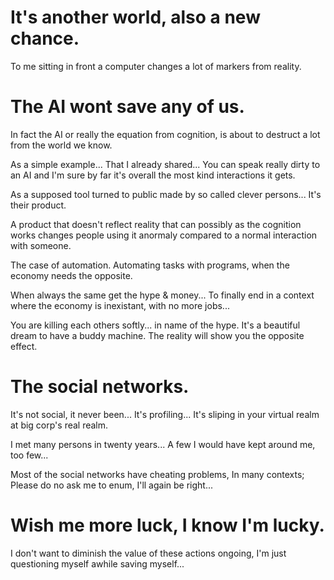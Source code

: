 # It's another world, also a new chance.

To me sitting in front a computer changes a lot of markers from reality.

# The AI wont save any of us.

In fact the AI or really the equation from cognition, is about to destruct a lot from the world we know.

As a simple example... That I already shared... You can speak really dirty to an AI and I'm sure by far it's overall the most kind interactions it gets.

As a supposed tool turned to public made by so called clever persons... It's their product.

A product that doesn't reflect reality that can possibly as the cognition works changes people using it anormaly compared to a normal interaction with someone.

The case of automation. Automating tasks with programs, when the economy needs the opposite.

When always the same get the hype & money... To finally end in a context where the economy is inexistant, with no more jobs...

You are killing each others softly... in name of the hype. It's a beautiful dream to have a buddy machine. The reality will show you the opposite effect.

# The social networks.

It's not social, it never been... It's profiling... It's sliping in your virtual realm at big corp's real realm.

I met many persons in twenty years... A few I would have kept around me, too few...

Most of the social networks have cheating problems, In many contexts; Please do no ask me to enum, I'll again be right...

# Wish me more luck, I know I'm lucky.

I don't want to diminish the value of these actions ongoing, I'm just questioning myself awhile saving myself...
